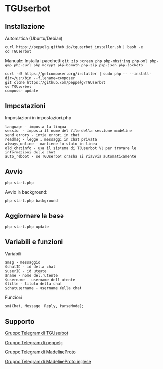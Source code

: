 # TGUserbot

Installazione
-------------
Automatica (Ubuntu/Debian)

	curl https://peppelg.github.io/tguserbot_installer.sh | bash -e
	cd TGUserbot

Manuale:
Installa i pacchetti `git zip screen php php-mbstring php-xml php-gmp php-curl php-mcrypt php-bcmath php-zip php-json php-sockets`

	curl -sS https://getcomposer.org/installer | sudo php -- --install-dir=/usr/bin --filename=composer
	git clone https://github.com/peppelg/TGUserbot
	cd TGUserbot
	composer update

Impostazioni
---------------
Impostazioni in impostazioni.php

	language - imposta la lingua
	session - imposta il nome del file della sessione madeline
	send_errors - invia errori in chat
	readmsg - legge i messaggi in chat privata
	always_online - mantiene lo stato in linea
	old_chatinfo - usa il sistema di TGUserbot V1 per trovare le informazioni delle chat
	auto_reboot - se TGUserbot crasha si riavvia automaticamente


Avvio
-----
	php start.php
Avvio in background:

	php start.php background


Aggiornare la base
------------------
	php start.php update


Variabili e funzioni
--------------------
Variabili

	$msg - messaggio
	$chatID - id della chat
	$userID - id utente
	$name - nome dell'utente
	$username - username dell'utente
	$title - titolo della chat
	$chatusername - username della chat
	
	
Funzioni

	sm(Chat, Message, Reply, ParseMode);
	
	


Supporto
--------
[Gruppo Telegram di TGUserbot](https://t.me/joinchat/HIyPnk3GQ7525LpP62yIWA)

[Gruppo Telegram di peppelg](https://t.me/joinchat/AAAAAEHRBNZBqxOlwtwBaQ)

[Gruppo Telegram di MadelineProto](https://t.me/pwrtelegramgroupita)

[Gruppo Telegram di MadelineProto inglese](https://t.me/joinchat/AAAAAD6K-aJng8nt7zB93w)
